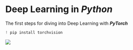 # Deep Learning in *Python* 
The first steps for diving into Deep Learning with ***PyTorch*** 
```Python
! pip install torchvision
```
![](https://www.cloudmasters.es/wp-content/uploads/sites/5/2020/02/image-4.png)
